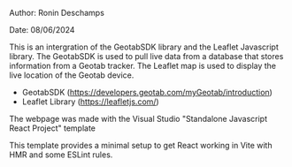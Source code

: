 Author: Ronin Deschamps

Date: 08/06/2024

This is an intergration of the GeotabSDK library and the Leaflet Javascript library. 
The GeotabSDK is used to pull live data from a database that stores information from a Geotab tracker. 
The Leaflet map is used to display the live location of the Geotab device.

- GeotabSDK (https://developers.geotab.com/myGeotab/introduction)
- Leaflet Library (https://leafletjs.com/)

The webpage was made with the Visual Studio "Standalone Javascript React Project" template 

This template provides a minimal setup to get React working in Vite with HMR and some ESLint rules.
